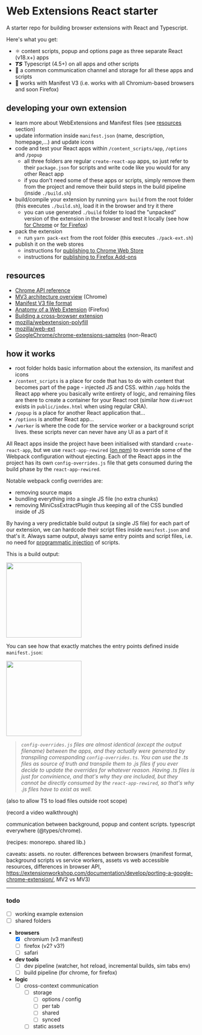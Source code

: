 # Web Extensions React starter

A starter repo for building browser extensions with React and Typescript.

Here's what you get:

- :atom_symbol: content scripts, popup and options page as three separate React (v18.x+) apps
- 𝙏𝙎 Typescript (4.5+) on all apps and other scripts
- 💬 a common communication channel and storage for all these apps and scripts
- 🧩 works with Manifest V3 (i.e. works with all Chromium-based browsers and soon Firefox)

## developing your own extension

- learn more about WebExtensions and Manifest files (see [resources](#resources) section)
- update information inside `manifest.json` (name, description, homepage,...) and update icons
- code and test your React apps within `/content_scripts/app`, `/options` and `/popup`
  - all three folders are regular `create-react-app` apps, so just refer to their `package.json` for scripts and write code like you would for any other React app
  - if you don't need some of these apps or scripts, simply remove them from the project and remove their build steps in the build pipeline (inside `./build.sh`)
- build/compile your extension by running `yarn build` from the root folder (this executes `./build.sh`), load it in the browser and try it there
  - you can use generated `./build` folder to load the "unpacked" version of the extension in the browser and test it locally (see how [for Chrome](https://developer.chrome.com/docs/extensions/mv3/getstarted/#manifest) or [for Firefox](https://developer.mozilla.org/en-US/docs/Mozilla/Add-ons/WebExtensions/Your_first_WebExtension#trying_it_out))
- pack the extension
  - run `yarn pack-ext` from the root folder (this executes `./pack-ext.sh`)
- publish it on the web stores
  - instructions for [publishing to Chrome Web Store](https://developer.chrome.com/docs/extensions/mv3/hosting/)
  - instructions for [publishing to Firefox Add-ons](https://extensionworkshop.com/documentation/publish/)

## resources

- [Chrome API reference](https://developer.chrome.com/docs/extensions/reference/)
- [MV3 architecture overview](https://developer.chrome.com/docs/extensions/mv3/architecture-overview/) (Chrome)
- [Manifest V3 file format](https://developer.chrome.com/docs/extensions/mv3/manifest/)
- [Anatomy of a Web Extension](https://developer.mozilla.org/en-US/docs/Mozilla/Add-ons/WebExtensions/Anatomy_of_a_WebExtension) (Firefox)
- [Building a cross-browser extension](https://developer.mozilla.org/en-US/docs/Mozilla/Add-ons/WebExtensions/Build_a_cross_browser_extension)
- [mozilla/webextension-polyfill](https://github.com/mozilla/webextension-polyfill)
- [mozilla/web-ext](https://github.com/mozilla/web-ext)
- [GoogleChrome/chrome-extensions-samples](https://github.com/GoogleChrome/chrome-extensions-samples) (non-React)

## how it works

- root folder holds basic information about the extension, its manifest and icons
- `/content_scripts` is a place for code that has to do with content that becomes part of the page - injected JS and CSS. within `/app` holds the React app where you basically write entirety of logic, and remaining files are there to create a container for your React root (similar how `div#root` exists in `public/index.html` when using regular CRA).
- `/popup` is a place for another React application that...
- `/options` is another React app...
- `/worker` is where the code for the service worker or a background script lives. these scripts never can never have any UI as a part of it

All React apps inside the project have been initialised with standard `create-react-app`, but we use `react-app-rewired` ([on npm](https://www.npmjs.com/package/react-app-rewired)) to override some of the Webpack configuration without ejecting. Each of the React apps in the project has its own `config-overrides.js` file that gets consumed during the build phase by the `react-app-rewired`.

Notable webpack config overrides are:
- removing source maps
- bundling everything into a single JS file (no extra chunks)
- removing MiniCssExtractPlugin thus keeping all of the CSS bundled inside of JS

By having a very predictable build output (a single JS file) for each part of our extension, we can hardcode their script files inside `manifest.json` and that's it. Always same output, always same entry points and script files, i.e. no need for [programmatic injection](https://developer.chrome.com/docs/extensions/mv3/content_scripts/#programmatic) of scripts.

This is a build output:

<img src="https://user-images.githubusercontent.com/1355455/148201165-d4d02ff7-f5ab-4ae4-9222-3dfe7bf9eee0.png" height="200"/>

You can see how that exactly matches the entry points defined inside `manifest.json`:

<img src="https://user-images.githubusercontent.com/1355455/148199900-da93d2e5-63d3-4174-a5d6-9b93f78217ff.png" height="200" />

> *`config-overrides.js` files are almost identical (except the output filename) between the apps, and they actually were generated by transpiling corresponding `config-overrides.ts`. You can use the .ts files as source of truth and transpile them to .js files if you ever decide to update the overrides for whatever reason. Having .ts files is just for convinience, and that's why they are included, but they cannot be directly consumed by the `react-app-rewired`, so that's why .js files have to exist as well.*

(also to allow TS to load files outside root scope)

(record a video walkthrough)

communication between background, popup and content scripts. typescript everywhere (@types/chrome).

(recipes: monorepo. shared lib.)

caveats: assets. no router. differences between browsers (manifest format, background scripts vs service workers, assets vs web accessible resources, differences in browser API, https://extensionworkshop.com/documentation/develop/porting-a-google-chrome-extension/, MV2 vs MV3)

---

### todo

- [ ] working example extension
- [ ] shared folders
- **browsers**
  - [x] chromium (v3 manifest)
  - [ ] firefox (v2? v3?)
  - [ ] safari
- **dev tools**
  - [ ] dev pipeline (watcher, hot reload, incremental builds, sim tabs env)
  - [ ] build pipeline (for chrome, for firefox)
- **logic**
  - [ ] cross-context communication
    - [ ] storage
      - [ ] options / config
      - [ ] per tab
      - [ ] shared
      - [ ] synced
    - [ ] static assets